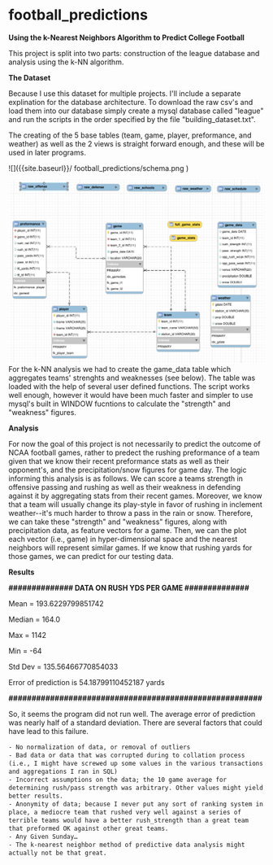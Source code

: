 # football_predictions

**Using the k-Nearest Neighbors Algorithm to Predict College Football**

This project is split into two parts: construction of the league database and analysis using the k-NN algorithm.

**The Dataset**

Because I use this dataset for multiple projects. I'll include a separate explination for the database architecture. To download the raw csv's and load them into our database simply create a mysql database called "league" and run the scripts in the order specified by the file "building_dataset.txt". 

The creating of the 5 base tables (team, game, player, preformance, and weather) as well as the 2 views is straight forward enough, and these will be used in later programs. 

![]({{site.baseurl}}/ football_predictions/schema.png )

![](https://github.com/gonzodeveloper/football_predictions/blob/master/schema.png)
For the k-NN analysis we had to create the game_data table which aggregates teams' strenghts and weaknesses (see below). The table was loaded with the help of several user defined functions. The script works well enough, however it would have been much faster and simpler to use mysql's built in WINDOW fucntions to calculate the "strength" and "weakness" figures.

**Analysis**

For now the goal of this project is not necessarily to predict the outcome of NCAA football games, rather to predect the rushing preformance of a team given that we know their recent preformance stats as well as their opponent's, and the precipitation/snow figures for game day. The logic informing this analysis is as follows. We can score a teams strength in offensive passing and rushing as well as their weakness in defending against it by aggregating stats from their recent games. Moreover, we know that a team will usually change its play-style in favor of rushing in inclement weather--it's much harder to throw a pass in the rain or snow. Therefore, we can take these "strength" and "weakness" figures, along with precipitation data, as feature vectors for a game. Then, we can the plot each vector (i.e., game) in hyper-dimensional space and the nearest neighbors will represent similar games. If we know that rushing yards for those games, we can predict for our testing data.

**Results**
 
**############## DATA ON RUSH YDS PER GAME ##############**

Mean = 193.6229799851742

Median = 164.0 

Max = 1142

Min = -64 

Std Dev = 135.56466770854033 

Error of prediction is 54.18799110452187 yards

**#######################################################** 

So, it seems the program did not run well. The average error of prediction was nearly half of a standard deviation. There are several factors that could have lead to this failure.

	- No normalization of data, or removal of outliers
    - Bad data or data that was corrupted during to collation process (i.e., I might have screwed up some values in the various transactions and aggregations I ran in SQL)
    - Incorrect assumptions on the data; the 10 game average for determining rush/pass strength was arbitrary. Other values might yield better results.
    - Anonymity of data; because I never put any sort of ranking system in place, a mediocre team that rushed very well against a series of terrible teams would have a better rush_strength than a great team that preformed OK against other great teams.
    - Any Given Sunday…
    - The k-nearest neighbor method of predictive data analysis might actually not be that great.

